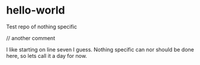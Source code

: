 # hello-world
Test repo of nothing specific


// another comment

I like starting on line seven I guess. Nothing specific can nor should be done here, so lets call it a day for now.
